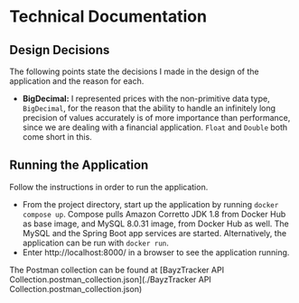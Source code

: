 # Technical Documentation

## Design Decisions
The following points state the decisions I made in the design of the application and the reason for each.

* **BigDecimal:** I represented prices with the non-primitive data type, `BigDecimal`, for the reason that the ability to handle an infinitely long precision of values accurately is of more importance than performance, since we are dealing with a financial application. `Float` and `Double` both come short in this.

## Running the Application
Follow the instructions in order to run the application.

* From the project directory, start up the application by running `docker compose up`. Compose pulls Amazon Corretto JDK 1.8 from Docker Hub as base image, and MySQL 8.0.31 image, from Docker Hub as well. The MySQL and the Spring Boot app services are started. Alternatively, the application can be run with `docker run`.
* Enter http://localhost:8000/ in a browser to see the application running.

The Postman collection can be found at [BayzTracker API Collection.postman_collection.json](./BayzTracker API Collection.postman_collection.json)